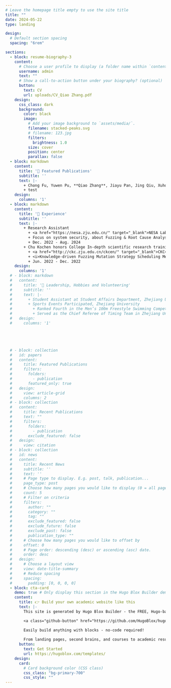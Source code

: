 ```yaml
---
# Leave the homepage title empty to use the site title
title: ""
date: 2024-05-22
type: landing

design:
  # Default section spacing
  spacing: "6rem"

sections:
  - block: resume-biography-3
    content:
      # Choose a user profile to display (a folder name within `content/authors/`)
      username: admin
      text: ""
      # Show a call-to-action button under your biography? (optional)
      button:
        text: CV
        url: uploads/CV_Qiao Zhang.pdf
    design:
      css_class: dark
      background:
        color: black
        image:
          # Add your image background to `assets/media/`.
          filename: stacked-peaks.svg
          # filename: 123.jpg
          filters:
            brightness: 1.0
          size: cover
          position: center
          parallax: false
  - block: markdown
    content:
      title: '📑 Featured Publications'
      subtitle: ''
      text: |-
        + Chong Fu, Yuwen Pu, **Qiao Zhang**, Jiayu Pan, Jing Qiu, Xuhong Zhang, Yiming Wu, and Shouling Ji, SecretKeeper: Robust Vertical Federated Learning Against Label Inference Attacks, NSE 2023.
        + test
    design:
      columns: '1'
  - block: markdown
    content:
      title: '🔰 Experience'
      subtitle: ''
      text: |-
        + Research Assistant
          + <a href="https://nesa.zju.edu.cn/" target="_blank">NESA Lab</a>
          + Focus on system security, about Fuzzing & Root Cause Analysis
          + Dec. 2022 - Aug. 2024
        + Chu Kochen honors College In-depth scientific research training project
          + <a href="http://ckc.zju.edu.cn/ckcen/" target="_blank">CKC</a> & <a href="https://nesa.zju.edu.cn/" target="_blank">NESA Lab</a>
          + <i>Knowledge-driven Fuzzing Mutation Strategy Scheduling Method</i>
          + Jun. 2022 - Dec. 2022
    design:
      columns: '1'
  # - block: markdown
  #   content:
  #     title: '🧩 Leadership, Hobbies and Volunteering'
  #     subtitle: ''
  #     text: |-
  #       + Student Assistant at Student Affairs Department, Zhejiang University Mar. 2021 - Mar. 2023.
  #       + Sports Events Participated, Zhejiang University
  #         + Ranked Fourth in the Men’s 100m Freestyle Swimming Competition, Zhejiang University. Jun. 2022
  #         + Served as the Chief Referee of Timing Team in Zhejiang University Track and Field Games. Sept. 2022
  #   design:
  #     columns: '1'





  # - block: collection
  #   id: papers
  #   content:
  #     title: Featured Publications
  #     filters:
  #       folders:
  #         - publication
  #       featured_only: true
  #   design:
  #     view: article-grid
  #     columns: 2
  # - block: collection
  #   content:
  #     title: Recent Publications
  #     text: ""
  #     filters:
  #       folders:
  #         - publication
  #       exclude_featured: false
  #   design:
  #     view: citation
  # - block: collection
  #   id: news
  #   content:
  #     title: Recent News
  #     subtitle: ''
  #     text: ''
  #     # Page type to display. E.g. post, talk, publication...
  #     page_type: post
  #     # Choose how many pages you would like to display (0 = all pages)
  #     count: 5
  #     # Filter on criteria
  #     filters:
  #       author: ""
  #       category: ""
  #       tag: ""
  #       exclude_featured: false
  #       exclude_future: false
  #       exclude_past: false
  #       publication_type: ""
  #     # Choose how many pages you would like to offset by
  #     offset: 0
  #     # Page order: descending (desc) or ascending (asc) date.
  #     order: desc
  #   design:
  #     # Choose a layout view
  #     view: date-title-summary
  #     # Reduce spacing
  #     spacing:
  #       padding: [0, 0, 0, 0]
  - block: cta-card
    demo: true # Only display this section in the Hugo Blox Builder demo site
    content:
      title: 👉 Build your own academic website like this
      text: |-
        This site is generated by Hugo Blox Builder - the FREE, Hugo-based open source website builder trusted by 250,000+ academics like you.

        <a class="github-button" href="https://github.com/HugoBlox/hugo-blox-builder" data-color-scheme="no-preference: light; light: light; dark: dark;" data-icon="octicon-star" data-size="large" data-show-count="true" aria-label="Star HugoBlox/hugo-blox-builder on GitHub">Star</a>

        Easily build anything with blocks - no-code required!
        
        From landing pages, second brains, and courses to academic resumés, conferences, and tech blogs.
      button:
        text: Get Started
        url: https://hugoblox.com/templates/
    design:
      card:
        # Card background color (CSS class)
        css_class: "bg-primary-700"
        css_style: ""
---
```

